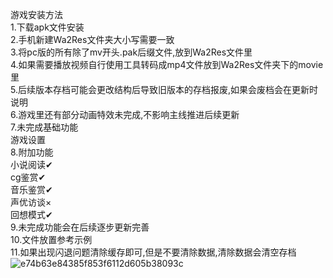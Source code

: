游戏安装方法  
1.下载apk文件安装  
2.手机新建Wa2Res文件夹大小写需要一致  
3.将pc版的所有除了mv开头.pak后缀文件,放到Wa2Res文件里  
4.如果需要播放视频自行使用工具转码成mp4文件放到Wa2Res文件夹下的movie里  
5.后续版本存档可能会更改结构后导致旧版本的存档报废,如果会废档会在更新时说明  
6.游戏里还有部分动画特效未完成,不影响主线推进后续更新  
7.未完成基础功能  
  游戏设置  
8.附加功能  
  小说阅读✔  
  cg鉴赏✔  
  音乐鉴赏✔  
  声优访谈×  
  回想模式✔  
9.未完成功能会在后续逐步更新完善  
10.文件放置参考示例  
11.如果出现闪退问题清除缓存即可,但是不要清除数据,清除数据会清空存档  
![e74b63e84385f853f6112d605b38093c](https://github.com/user-attachments/assets/303a7d6e-99e1-4683-bed9-671d271e08be)

